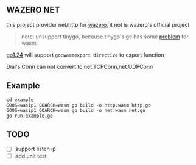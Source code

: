 ## WAZERO NET
this project provider net/http for [wazero](https://github.com/tetratelabs/wazero), it not is wazero's official project

>note: unsupport tinygo, because tinygo's gc has some [problem](https://github.com/tetratelabs/proxy-wasm-go-sdk/issues/450#issuecomment-2253729297) for wasm

[go1.24](https://tip.golang.org/doc/go1.24#wasm) will support `go:wasmexport directive` to export function

Dial's Conn can not convert to net.TCPConn,net.UDPConn

## Example

```
cd example
GOOS=wasip1 GOARCH=wasm go build -o http.wasm http.go
GOOS=wasip1 GOARCH=wasm go build -o net.wasm net.go
go run example.go
```

## TODO
- [ ] support listen ip
- [ ] add unit test
